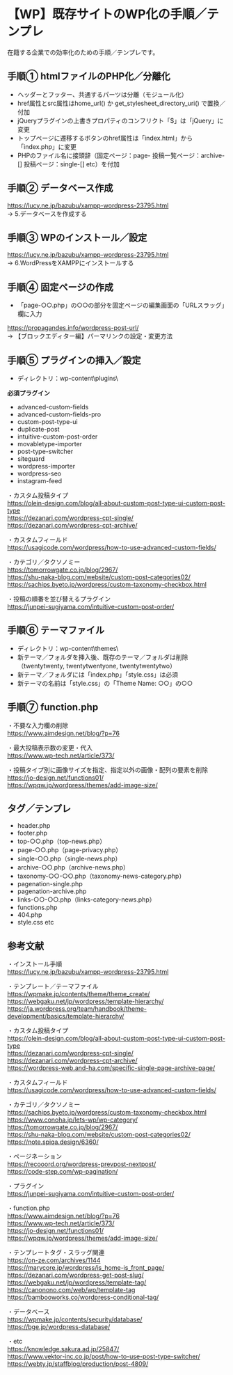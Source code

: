 # 【WP】既存サイトのWP化の手順／テンプレ
在籍する企業での効率化のための手順／テンプレです。

## 手順&#9312; htmlファイルのPHP化／分離化
- ヘッダーとフッター、共通するパーツは分離（モジュール化）
- href属性とsrc属性はhome_url() か get_stylesheet_directory_uri() で置換／付加
- jQueryプラグインの上書きプロパティのコンフリクト「$」は「jQuery」に変更
- トップページに遷移するボタンのhref属性は「index.html」から「index.php」に変更
- PHPのファイル名に接頭辞（固定ページ：page- 投稿一覧ページ：archive-[] 投稿ページ：single-[] etc）を付加

## 手順&#9313; データベース作成
https://lucy.ne.jp/bazubu/xampp-wordpress-23795.html  
→ 5.データベースを作成する

## 手順&#9314; WPのインストール／設定
https://lucy.ne.jp/bazubu/xampp-wordpress-23795.html  
→ 6.WordPressをXAMPPにインストールする

## 手順&#9315; 固定ページの作成
- 「page-○○.php」の○○の部分を固定ページの編集画面の「URLスラッグ」欄に入力

https://propagandes.info/wordpress-post-url/  
→ 【ブロックエディター編】パーマリンクの設定・変更方法

## 手順&#9316; プラグインの挿入／設定
- ディレクトリ：wp-content\plugins\

**必須プラグイン**
- advanced-custom-fields
- advanced-custom-fields-pro
- custom-post-type-ui
- duplicate-post
- intuitive-custom-post-order
- movabletype-importer
- post-type-switcher
- siteguard
- wordpress-importer
- wordpress-seo
- instagram-feed


・カスタム投稿タイプ  
https://olein-design.com/blog/all-about-custom-post-type-ui-custom-post-type  
https://dezanari.com/wordpress-cpt-single/  
https://dezanari.com/wordpress-cpt-archive/  

・カスタムフィールド  
https://usagicode.com/wordpress/how-to-use-advanced-custom-fields/  

・カテゴリ／タクソノミー  
https://tomorrowgate.co.jp/blog/2967/  
https://shu-naka-blog.com/website/custom-post-categories02/  
https://sachips.byeto.jp/wordpress/custom-taxonomy-checkbox.html  

・投稿の順番を並び替えるプラグイン  
https://junpei-sugiyama.com/intuitive-custom-post-order/  

## 手順&#9317; テーマファイル
- ディレクトリ：wp-content\themes\
- 新テーマ／フォルダを挿入後、既存のテーマ／フォルダは削除（twentytwenty, twentytwentyone, twentytwentytwo）
- 新テーマ／フォルダには「index.php」「style.css」は必須
- 新テーマの名前は「style.css」の「Theme Name: ○○」の○○
 
## 手順&#9318; function.php
・不要な入力欄の削除  
https://www.aimdesign.net/blog/?p=76  

・最大投稿表示数の変更・代入  
https://www.wp-tech.net/article/373/  

・投稿タイプ別に画像サイズを指定、指定以外の画像・配列の要素を削除  
https://jo-design.net/functions01/  
https://wpqw.jp/wordpress/themes/add-image-size/  

## タグ／テンプレ
- header.php
- footer.php
- top-○○.php（top-news.php）
- page-○○.php（page-privacy.php）
- single-○○.php（single-news.php）
- archive-○○.php（archive-news.php）
- taxonomy-○○-○○.php（taxonomy-news-category.php）
- pagenation-single.php
- pagenation-archive.php
- links-○○-○○.php（links-category-news.php）
- functions.php
- 404.php
- style.css
etc

## 参考文献
・インストール手順  
https://lucy.ne.jp/bazubu/xampp-wordpress-23795.html  

・テンプレート／テーマファイル  
https://wpmake.jp/contents/theme/theme_create/  
https://webgaku.net/jp/wordpress/template-hierarchy/  
https://ja.wordpress.org/team/handbook/theme-development/basics/template-hierarchy/  

・カスタム投稿タイプ  
https://olein-design.com/blog/all-about-custom-post-type-ui-custom-post-type  
https://dezanari.com/wordpress-cpt-single/  
https://dezanari.com/wordpress-cpt-archive/  
https://wordpress-web.and-ha.com/specific-single-page-archive-page/  

・カスタムフィールド  
https://usagicode.com/wordpress/how-to-use-advanced-custom-fields/  

・カテゴリ／タクソノミー  
https://sachips.byeto.jp/wordpress/custom-taxonomy-checkbox.html  
https://www.conoha.jp/lets-wp/wp-category/  
https://tomorrowgate.co.jp/blog/2967/  
https://shu-naka-blog.com/website/custom-post-categories02/  
https://note.spiqa.design/6360/

・ページネーション  
https://recooord.org/wordpress-prevpost-nextpost/  
https://code-step.com/wp-pagination/  

・プラグイン  
https://junpei-sugiyama.com/intuitive-custom-post-order/  

・function.php  
https://www.aimdesign.net/blog/?p=76  
https://www.wp-tech.net/article/373/  
https://jo-design.net/functions01/  
https://wpqw.jp/wordpress/themes/add-image-size/  

・テンプレートタグ・スラッグ関連  
https://on-ze.com/archives/1144  
https://marycore.jp/wordpress/is_home-is_front_page/  
https://dezanari.com/wordpress-get-post-slug/  
https://webgaku.net/jp/wordpress/template-tag/  
https://canonono.com/web/wp/template-tag  
https://bambooworks.co/wordpress-conditional-tag/  

・データベース  
https://wpmake.jp/contents/security/database/  
https://bge.jp/wordpress-database/  

・etc  
https://knowledge.sakura.ad.jp/25847/  
https://www.vektor-inc.co.jp/post/how-to-use-post-type-switcher/
https://webty.jp/staffblog/production/post-4809/


<!--
## バージョン情報
-->

<!--
## メモ
_e('お知らせは現在ございません');
is_home();
esc_url();
the_time('Y.m.d');
get_sidebar();
get_the_title();
get_the_content();

usces_remove_filter();
usces_the_item();
usces_have_skus();

$cat = get_the_category();
$catname = $cat[0]->cat_name; //カテゴリー名
$catslug = $cat[0]->slug; //スラッグ名

the_posts_pagination(
  array(
    'mid_size'      => 2, // 現在ページの左右に表示するページ番号の数
    'prev_next'     => true, // 「前へ」「次へ」のリンクを表示する場合はtrue
    'prev_text'     => __( '前へ'), // 「前へ」リンクのテキスト
    'next_text'     => __( '次へ'), // 「次へ」リンクのテキスト
    'type'          => 'list', // 戻り値の指定 (plain/list)
  )
); 

アップロードしたファイルを年月ベースのフォルダーに整理
_posts
_postmeta
_terms
_term_taxonomy
_term_relationships
-->
